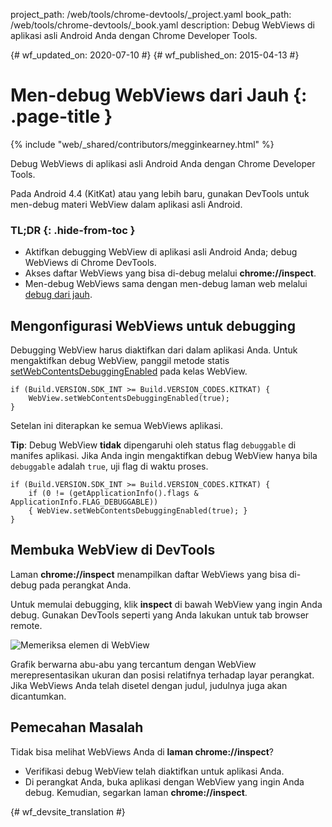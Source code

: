 project_path: /web/tools/chrome-devtools/_project.yaml
book_path: /web/tools/chrome-devtools/_book.yaml
description: Debug WebViews di aplikasi asli Android Anda dengan Chrome Developer Tools.

{# wf_updated_on: 2020-07-10 #}
{# wf_published_on: 2015-04-13 #}

# Men-debug WebViews dari Jauh {: .page-title }

{% include "web/_shared/contributors/megginkearney.html" %}

Debug WebViews di aplikasi asli Android Anda dengan Chrome Developer Tools.

Pada Android 4.4 (KitKat) atau yang lebih baru,
gunakan DevTools untuk men-debug materi WebView dalam aplikasi asli Android.


### TL;DR {: .hide-from-toc }
- Aktifkan debugging WebView di aplikasi asli Android Anda; debug WebViews di Chrome DevTools.
- Akses daftar WebViews yang bisa di-debug melalui <strong>chrome://inspect</strong>.
- Men-debug WebViews sama dengan men-debug laman web melalui <a href='/web/tools/chrome-devtools/debug/remote-debugging'>debug dari jauh</a>.


## Mengonfigurasi WebViews untuk debugging

Debugging WebView harus diaktifkan dari dalam aplikasi Anda. Untuk mengaktifkan debug WebView, panggil metode statis [setWebContentsDebuggingEnabled](https://developer.android.com/reference/android/webkit/WebView.html#setWebContentsDebuggingEnabled(boolean)) pada kelas WebView.


    if (Build.VERSION.SDK_INT >= Build.VERSION_CODES.KITKAT) {
        WebView.setWebContentsDebuggingEnabled(true);
    }
    

Setelan ini diterapkan ke semua WebViews aplikasi.

**Tip**: Debug WebView **tidak** dipengaruhi oleh status flag `debuggable` di manifes aplikasi. Jika Anda ingin mengaktifkan debug WebView hanya bila `debuggable` adalah `true`, uji flag di waktu proses.


    if (Build.VERSION.SDK_INT >= Build.VERSION_CODES.KITKAT) {
        if (0 != (getApplicationInfo().flags & ApplicationInfo.FLAG_DEBUGGABLE))
        { WebView.setWebContentsDebuggingEnabled(true); }
    }
    

## Membuka WebView di DevTools

Laman **chrome://inspect** menampilkan daftar WebViews yang bisa di-debug pada perangkat Anda.

Untuk memulai debugging, klik **inspect** di bawah WebView yang ingin Anda debug. Gunakan DevTools seperti yang Anda lakukan untuk tab browser remote.

![Memeriksa elemen di WebView](imgs/webview-debugging.png)

Grafik berwarna abu-abu yang tercantum dengan WebView merepresentasikan ukuran dan posisi relatifnya terhadap layar perangkat. Jika WebViews Anda telah disetel dengan judul, judulnya juga akan dicantumkan.

## Pemecahan Masalah

Tidak bisa melihat WebViews Anda di **laman chrome://inspect**?

* Verifikasi debug WebView telah diaktifkan untuk aplikasi Anda.
* Di perangkat Anda, buka aplikasi dengan WebView yang ingin Anda debug. Kemudian, segarkan laman **chrome://inspect**.


{# wf_devsite_translation #}
